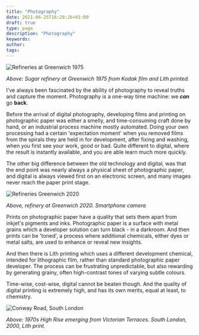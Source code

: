 ```yaml
---
title: "Photography"
date: 2021-06-25T16:29:26+01:00
draft: true
type: page
description: "Photography"
keywords:
author: 
tags: 
---
```


![Refineries at Greenwich 1975](../thames1975.jpg)

*Above: Sugar refinery at Greenwich 1975 from Kodak film and Lith printed.*

I've always been fascinated by the ability of photography to reveal truths and capture the moment. Photography is a one-way time machine: we ***can*** go **back**. 

Before the arrival of digital photography, developing films and printing on photographic paper was either a smelly, and time-consuming craft done by hand, or an industrial process machine mostly automated. Doing your own processing had a certain 'expectation moment' when you removed films from the spirals they are held in for development, after fixing and washing, when you first see your work, good or bad. Quite different to digital, where the result is instantly available, and you are able learn much more quickly.

The other big difference between the old technology and digital, was that the end point was nearly always a physical sheet of photographic paper, and digital is always viewed first on an electronic screen, and many images never reach the paper print stage.

![Refineries Greenwich 2020](../sugarworks2020.jpg)

*Above, refinery at Greenwich 2020. Smartphone camera*

Prints on photographic paper have a quality that sets them apart from inkjet's pigments and inks. Photographic paper is a surface with metal grains which a developer solution can turn black - in a darkroom. And then prints can be 'toned', a process where additional chemicals, either dyes or metal salts, are used to enhance or reveal new insights. 

And then there is Lith printing which uses a different development chemical, intended for lithographic film, rather than standard photographic paper developer. The process can be frustrating unpredictable, but also rewarding by generating grainy, often high-contrast tones of varying subtle colours.

Time-wise, cost-wise, digital cannot be beaten though. And the quality of digital printing is extremely high, and has its own merits, equal at least, to chemistry.

![Conway Road, South London](../conwayroad2000.jpg)

*Above: 1970s High Rise emerging from Victorian Terraces. South London, 2000, Lith print.*
